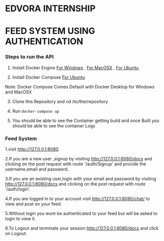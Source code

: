 # EDVORA INTERNSHIP
# FEED SYSTEM USING AUTHENTICATION


### Steps to run the API

1. Install Docker Engine [For Windows](https://docs.docker.com/desktop/windows/install/) , [For MacOSX](https://docs.docker.com/desktop/mac/install/) , [For Ubuntu](https://docs.docker.com/engine/install/ubuntu/)

2. Install Docker Compose [For Ubuntu](https://docs.docker.com/compose/install/)


Note: Docker Compose Comes Default with Docker Desktop for Windows and MacOSX


3. Clone this Repository and cd /to/the/repository

4. Run `docker-compose up`

5. You should be able to see the Container getting build and once Built you should be able to see the container Logs

### Feed System

1.visit http://127.0.0.1:8080. 

2.If you are a new user ,signup by visiting http://127.0.0.1:8080/docs 
and clicking on the post request with route  '/auth/Signup' and provide the username,email and password.

3.If you are an existing user,login with your email and password by visiting http://127.0.0.1:8080/docs 
and clicking on the post request with route '/auth/login'.

4.If you are logged in to your account visit http://127.0.0.1:8080/chat/<username> to view and post on your feed.

5.Without login you wont be authenticated to your feed but will be asked to login to view it.

6.To Logout and terminate your session http://127.0.0.1:8080/docs and click on Logout.
